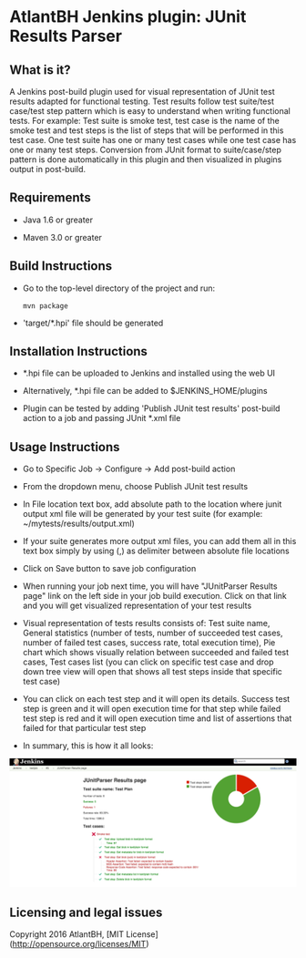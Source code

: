 AtlantBH Jenkins plugin: JUnit Results Parser
=======================
  
What is it?
----------------------

A Jenkins post-build plugin used for visual representation of JUnit test results adapted for functional testing.
Test results follow test suite/test case/test step pattern which is easy to understand when writing functional tests. For example: Test suite is smoke test, test case is the name of the smoke test and test steps is the list of steps that will be performed in this test case. One test suite has one or many test cases while one test case has one or many test steps. Conversion from JUnit format to suite/case/step pattern is done automatically in this plugin and then visualized in plugins output in post-build.


Requirements
-----------------------

-	Java 1.6 or greater

-	Maven 3.0 or greater


Build Instructions
-----------------------

-	Go to the top-level directory of the project and run:  
	```
	mvn package
	```
-	'target/*.hpi' file should be generated 


Installation Instructions
-----------------------
	 
-	*.hpi file can be uploaded to Jenkins and installed using the web UI

-	Alternatively, *.hpi file can be added to $JENKINS_HOME/plugins

-	Plugin can be tested by adding 'Publish JUnit test results' post-build action to a job and passing JUnit *.xml file

Usage Instructions
-----------------------

- Go to Specific Job -> Configure -> Add post-build action

- From the dropdown menu, choose Publish JUnit test results

- In File location text box, add absolute path to the location where junit output xml file will be generated by your test suite (for example: ~/mytests/results/output.xml)

- If your suite generates more output xml files, you can add them all in this text box simply by using (,) as delimiter between absolute file locations

- Click on Save button to save job configuration

- When running your job next time, you will have "JUnitParser Results page" link on the left side in your job build execution. Click on that link and you will get visualized representation of your test results

- Visual representation of tests results consists of: Test suite name, General statistics (number of tests, number of succeeded test cases, number of failed test cases, success rate, total execution time), Pie chart which shows visually relation between succeeded and failed test cases, Test cases list (you can click on specific test case and drop down tree view will open that shows all test steps inside that specific test case)

- You can click on each test step and it will open its details. Success test step is green and it will open execution time for that step while failed test step is red and it will open execution time and list of assertions that failed for that particular test step

- In summary, this is how it all looks:

![alt tag](examples/results.png)

Licensing and legal issues
-----------------------
Copyright 2016 AtlantBH, [MIT License] (http://opensource.org/licenses/MIT)
  
  
